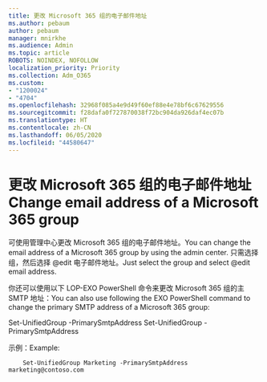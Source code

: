 ```yaml
---
title: 更改 Microsoft 365 组的电子邮件地址
ms.author: pebaum
author: pebaum
manager: mnirkhe
ms.audience: Admin
ms.topic: article
ROBOTS: NOINDEX, NOFOLLOW
localization_priority: Priority
ms.collection: Adm_O365
ms.custom:
- "1200024"
- "4704"
ms.openlocfilehash: 32968f085a4e9d49f60ef88e4e78bf6c67629556
ms.sourcegitcommit: f28dafa0f727870038f72bc904da926daf4ec07b
ms.translationtype: HT
ms.contentlocale: zh-CN
ms.lasthandoff: 06/05/2020
ms.locfileid: "44580647"
---
```

# <a name="change-email-address-of-a-microsoft-365-group"></a><span data-ttu-id="f3da2-102">更改 Microsoft 365 组的电子邮件地址</span><span class="sxs-lookup"><span data-stu-id="f3da2-102">Change email address of a Microsoft 365 group</span></span>

<span data-ttu-id="f3da2-103">可使用管理中心更改 Microsoft 365 组的电子邮件地址。</span><span class="sxs-lookup"><span data-stu-id="f3da2-103">You can change the email address of a Microsoft 365 group by using the admin center.</span></span> <span data-ttu-id="f3da2-104">只需选择组，然后选择 @edit 电子邮件地址。</span><span class="sxs-lookup"><span data-stu-id="f3da2-104">Just select the group and select @edit email address.</span></span>

<span data-ttu-id="f3da2-105">你还可以使用以下 LOP-EXO PowerShell 命令来更改 Microsoft 365 组的主 SMTP 地址：</span><span class="sxs-lookup"><span data-stu-id="f3da2-105">You can also use following the EXO PowerShell command to change the primary SMTP address of a Microsoft 365 group:</span></span>

<span data-ttu-id="f3da2-106">Set-UnifiedGroup <Group Name> -PrimarySmtpAddress <new SMTP Address></span><span class="sxs-lookup"><span data-stu-id="f3da2-106">Set-UnifiedGroup <Group Name> -PrimarySmtpAddress <new SMTP Address></span></span>

<span data-ttu-id="f3da2-107">示例：</span><span class="sxs-lookup"><span data-stu-id="f3da2-107">Example:</span></span>

```
    Set-UnifiedGroup Marketing -PrimarySmtpAddress marketing@contoso.com
```
